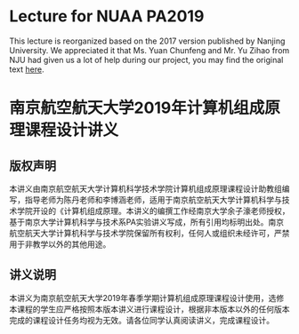 # Lecture for NUAA PA2019

This lecture is reorganized based on the 2017 version published by Nanjing University. We appreciated it that Ms. Yuan Chunfeng and Mr. Yu Zihao from NJU  had given us a lot of help during our project, you may find the original text [here](https://nju-ics.gitbooks.io/ics2017-programming-assignment/content/).

# 南京航空航天大学2019年计算机组成原理课程设计讲义

## 版权声明

本讲义由南京航空航天大学计算机科学技术学院计算机组成原理课程设计助教组编写，指导老师为陈丹老师和李博涵老师，适用于南京航空航天大学计算机科学与技术学院开设的《计算机组成原理。本讲义的编撰工作经南京大学余子濠老师授权，基于南京大学计算机科学与技术系PA实验讲义写成，所有引用均标明出处。南京航空航天大学计算机科学与技术学院保留所有权利，任何人或组织未经许可，严禁用于非教学以外的其他用途。

## 讲义说明

本讲义为南京航空航天大学2019年春季学期计算机组成原理课程设计使用，选修本课程的学生应严格按照本版本讲义进行课程设计，根据非本版本以外的任何版本完成的课程设计任务均视为无效。请各位同学认真阅读讲义，完成课程设计。

